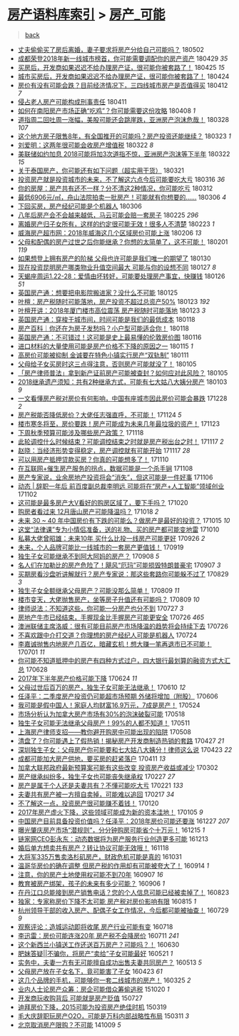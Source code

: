 [房产语料库索引](../../README.md)  > [房产_可能](房产_可能.md)
====
> [back](../README.md)

- [丈夫偷偷买了房后离婚，妻子要求将房产分给自己可能吗？](http://jkwz.applinzi.com/ittc/7098481193999926282.html#%E4%B8%88%E5%A4%AB%E5%81%B7%E5%81%B7%E4%B9%B0%E4%BA%86%E6%88%BF%E5%90%8E%E7%A6%BB%E5%A9%9A%EF%BC%8C%E5%A6%BB%E5%AD%90%E8%A6%81%E6%B1%82%E5%B0%86%E6%88%BF%E4%BA%A7%E5%88%86%E7%BB%99%E8%87%AA%E5%B7%B1%E5%8F%AF%E8%83%BD%E5%90%97%EF%BC%9F) 180502  
- [成都荣登2018年新一线城市榜首，你可能需要调配你的房产资产](http://jkwz.applinzi.com/ittc/7097316608450233360.html#%E6%88%90%E9%83%BD%E8%8D%A3%E7%99%BB2018%E5%B9%B4%E6%96%B0%E4%B8%80%E7%BA%BF%E5%9F%8E%E5%B8%82%E6%A6%9C%E9%A6%96%EF%BC%8C%E4%BD%A0%E5%8F%AF%E8%83%BD%E9%9C%80%E8%A6%81%E8%B0%83%E9%85%8D%E4%BD%A0%E7%9A%84%E6%88%BF%E4%BA%A7%E8%B5%84%E4%BA%A7) 180429 *35* 
- [买房后，开发商如果迟迟不给办理房产证，很可能你被套路了！](http://jkwz.applinzi.com/ittc/7095973064208811014.html#%E4%B9%B0%E6%88%BF%E5%90%8E%EF%BC%8C%E5%BC%80%E5%8F%91%E5%95%86%E5%A6%82%E6%9E%9C%E8%BF%9F%E8%BF%9F%E4%B8%8D%E7%BB%99%E5%8A%9E%E7%90%86%E6%88%BF%E4%BA%A7%E8%AF%81%EF%BC%8C%E5%BE%88%E5%8F%AF%E8%83%BD%E4%BD%A0%E8%A2%AB%E5%A5%97%E8%B7%AF%E4%BA%86%EF%BC%81) 180425 *15* 
- [城市买房后，开发商如果迟迟不给办理房产证，很可能你被套路了！](http://jkwz.applinzi.com/ittc/7095684269437617169.html#%E5%9F%8E%E5%B8%82%E4%B9%B0%E6%88%BF%E5%90%8E%EF%BC%8C%E5%BC%80%E5%8F%91%E5%95%86%E5%A6%82%E6%9E%9C%E8%BF%9F%E8%BF%9F%E4%B8%8D%E7%BB%99%E5%8A%9E%E7%90%86%E6%88%BF%E4%BA%A7%E8%AF%81%EF%BC%8C%E5%BE%88%E5%8F%AF%E8%83%BD%E4%BD%A0%E8%A2%AB%E5%A5%97%E8%B7%AF%E4%BA%86%EF%BC%81) 180424  
- [房价有没有可能会跌？目前经济情况下，三四线城市房产是否值得买](http://jkwz.applinzi.com/ittc/7091043214624818187.html#%E6%88%BF%E4%BB%B7%E6%9C%89%E6%B2%A1%E6%9C%89%E5%8F%AF%E8%83%BD%E4%BC%9A%E8%B7%8C%EF%BC%9F%E7%9B%AE%E5%89%8D%E7%BB%8F%E6%B5%8E%E6%83%85%E5%86%B5%E4%B8%8B%EF%BC%8C%E4%B8%89%E5%9B%9B%E7%BA%BF%E5%9F%8E%E5%B8%82%E6%88%BF%E4%BA%A7%E6%98%AF%E5%90%A6%E5%80%BC%E5%BE%97%E4%B9%B0) 180412 *7* 
- [侵占老人房产可能构成刑事责任](http://jkwz.applinzi.com/ittc/7090749027039839248.html#%E4%BE%B5%E5%8D%A0%E8%80%81%E4%BA%BA%E6%88%BF%E4%BA%A7%E5%8F%AF%E8%83%BD%E6%9E%84%E6%88%90%E5%88%91%E4%BA%8B%E8%B4%A3%E4%BB%BB) 180411  
- [如何在南阳房产市场正确“吃鸡”？你可能需要这份攻略](http://jkwz.applinzi.com/ittc/7089602494055580688.html#%E5%A6%82%E4%BD%95%E5%9C%A8%E5%8D%97%E9%98%B3%E6%88%BF%E4%BA%A7%E5%B8%82%E5%9C%BA%E6%AD%A3%E7%A1%AE%E2%80%9C%E5%90%83%E9%B8%A1%E2%80%9D%EF%BC%9F%E4%BD%A0%E5%8F%AF%E8%83%BD%E9%9C%80%E8%A6%81%E8%BF%99%E4%BB%BD%E6%94%BB%E7%95%A5) 180408 *1* 
- [道指周二回吐周一涨幅，美股可能还会跳崖跌，亚洲房产泡沫危哉！](http://jkwz.applinzi.com/ittc/7085499054551467018.html#%E9%81%93%E6%8C%87%E5%91%A8%E4%BA%8C%E5%9B%9E%E5%90%90%E5%91%A8%E4%B8%80%E6%B6%A8%E5%B9%85%EF%BC%8C%E7%BE%8E%E8%82%A1%E5%8F%AF%E8%83%BD%E8%BF%98%E4%BC%9A%E8%B7%B3%E5%B4%96%E8%B7%8C%EF%BC%8C%E4%BA%9A%E6%B4%B2%E6%88%BF%E4%BA%A7%E6%B3%A1%E6%B2%AB%E5%8D%B1%E5%93%89%EF%BC%81) 180328 *107* 
- [这个地方房子限售8年，有全国推开的可能吗？房产投资还能继续？](http://jkwz.applinzi.com/ittc/7083601021689660423.html#%E8%BF%99%E4%B8%AA%E5%9C%B0%E6%96%B9%E6%88%BF%E5%AD%90%E9%99%90%E5%94%AE8%E5%B9%B4%EF%BC%8C%E6%9C%89%E5%85%A8%E5%9B%BD%E6%8E%A8%E5%BC%80%E7%9A%84%E5%8F%AF%E8%83%BD%E5%90%97%EF%BC%9F%E6%88%BF%E4%BA%A7%E6%8A%95%E8%B5%84%E8%BF%98%E8%83%BD%E7%BB%A7%E7%BB%AD%EF%BC%9F) 180323 *1* 
- [刘爱明：这两年很可能会收房产增值税](http://jkwz.applinzi.com/ittc/7083346131004425227.html#%E5%88%98%E7%88%B1%E6%98%8E%EF%BC%9A%E8%BF%99%E4%B8%A4%E5%B9%B4%E5%BE%88%E5%8F%AF%E8%83%BD%E4%BC%9A%E6%94%B6%E6%88%BF%E4%BA%A7%E5%A2%9E%E5%80%BC%E7%A8%8E) 180322 *8* 
- [美联储如约加息 2018可能将加3次道指不惊，亚洲房产泡沫等下半年](http://jkwz.applinzi.com/ittc/7083255570713019403.html#%E7%BE%8E%E8%81%94%E5%82%A8%E5%A6%82%E7%BA%A6%E5%8A%A0%E6%81%AF+2018%E5%8F%AF%E8%83%BD%E5%B0%86%E5%8A%A03%E6%AC%A1%E9%81%93%E6%8C%87%E4%B8%8D%E6%83%8A%EF%BC%8C%E4%BA%9A%E6%B4%B2%E6%88%BF%E4%BA%A7%E6%B3%A1%E6%B2%AB%E7%AD%89%E4%B8%8B%E5%8D%8A%E5%B9%B4) 180322 *15* 
- [关于泰国房产，你可能还有如下问题（超实用干货）](http://jkwz.applinzi.com/ittc/7082876429757056010.html#%E5%85%B3%E4%BA%8E%E6%B3%B0%E5%9B%BD%E6%88%BF%E4%BA%A7%EF%BC%8C%E4%BD%A0%E5%8F%AF%E8%83%BD%E8%BF%98%E6%9C%89%E5%A6%82%E4%B8%8B%E9%97%AE%E9%A2%98%EF%BC%88%E8%B6%85%E5%AE%9E%E7%94%A8%E5%B9%B2%E8%B4%A7%EF%BC%89) 180321  
- [投资房产就是投资城市的未来，不了解这六点今后可能要吃大亏](http://jkwz.applinzi.com/ittc/7080800259586655243.html#%E6%8A%95%E8%B5%84%E6%88%BF%E4%BA%A7%E5%B0%B1%E6%98%AF%E6%8A%95%E8%B5%84%E5%9F%8E%E5%B8%82%E7%9A%84%E6%9C%AA%E6%9D%A5%EF%BC%8C%E4%B8%8D%E4%BA%86%E8%A7%A3%E8%BF%99%E5%85%AD%E7%82%B9%E4%BB%8A%E5%90%8E%E5%8F%AF%E8%83%BD%E8%A6%81%E5%90%83%E5%A4%A7%E4%BA%8F) 180316 *36* 
- [你的房屋：房产共有还不一样？分不清这2种情况，你可能吃亏](http://jkwz.applinzi.com/ittc/7079624192620495882.html#%E4%BD%A0%E7%9A%84%E6%88%BF%E5%B1%8B%EF%BC%9A%E6%88%BF%E4%BA%A7%E5%85%B1%E6%9C%89%E8%BF%98%E4%B8%8D%E4%B8%80%E6%A0%B7%EF%BC%9F%E5%88%86%E4%B8%8D%E6%B8%85%E8%BF%992%E7%A7%8D%E6%83%85%E5%86%B5%EF%BC%8C%E4%BD%A0%E5%8F%AF%E8%83%BD%E5%90%83%E4%BA%8F) 180312  
- [最低6906元/㎡，舟山法院拍卖一批房产！可能就有你想要的……](http://jkwz.applinzi.com/ittc/7077449264307635211.html#%E6%9C%80%E4%BD%8E6906%E5%85%83%2F%E3%8E%A1%EF%BC%8C%E8%88%9F%E5%B1%B1%E6%B3%95%E9%99%A2%E6%8B%8D%E5%8D%96%E4%B8%80%E6%89%B9%E6%88%BF%E4%BA%A7%EF%BC%81%E5%8F%AF%E8%83%BD%E5%B0%B1%E6%9C%89%E4%BD%A0%E6%83%B3%E8%A6%81%E7%9A%84%E2%80%A6%E2%80%A6) 180306 *4* 
- [下回买房，房产经纪可能是个机器人](http://jkwz.applinzi.com/ittc/7077115624184874001.html#%E4%B8%8B%E5%9B%9E%E4%B9%B0%E6%88%BF%EF%BC%8C%E6%88%BF%E4%BA%A7%E7%BB%8F%E7%BA%AA%E5%8F%AF%E8%83%BD%E6%98%AF%E4%B8%AA%E6%9C%BA%E5%99%A8%E4%BA%BA) 180306  
- [八年后房产会不会越来越低，马云可能会赔一套房子](http://jkwz.applinzi.com/ittc/7073982705283105808.html#%E5%85%AB%E5%B9%B4%E5%90%8E%E6%88%BF%E4%BA%A7%E4%BC%9A%E4%B8%8D%E4%BC%9A%E8%B6%8A%E6%9D%A5%E8%B6%8A%E4%BD%8E%EF%BC%8C%E9%A9%AC%E4%BA%91%E5%8F%AF%E8%83%BD%E4%BC%9A%E8%B5%94%E4%B8%80%E5%A5%97%E6%88%BF%E5%AD%90) 180225 *296* 
- [离婚房产归子女所有，这样的约定很可能无效！很多人不清楚](http://jkwz.applinzi.com/ittc/7073216062571414544.html#%E7%A6%BB%E5%A9%9A%E6%88%BF%E4%BA%A7%E5%BD%92%E5%AD%90%E5%A5%B3%E6%89%80%E6%9C%89%EF%BC%8C%E8%BF%99%E6%A0%B7%E7%9A%84%E7%BA%A6%E5%AE%9A%E5%BE%88%E5%8F%AF%E8%83%BD%E6%97%A0%E6%95%88%EF%BC%81%E5%BE%88%E5%A4%9A%E4%BA%BA%E4%B8%8D%E6%B8%85%E6%A5%9A) 180223 *1* 
- [威海房产超市网：2018年威海这几个区域房价可能上涨](http://jkwz.applinzi.com/ittc/7066910932049855499.html#%E5%A8%81%E6%B5%B7%E6%88%BF%E4%BA%A7%E8%B6%85%E5%B8%82%E7%BD%91%EF%BC%9A2018%E5%B9%B4%E5%A8%81%E6%B5%B7%E8%BF%99%E5%87%A0%E4%B8%AA%E5%8C%BA%E5%9F%9F%E6%88%BF%E4%BB%B7%E5%8F%AF%E8%83%BD%E4%B8%8A%E6%B6%A8) 180206 *13* 
- [父母和配偶的房产过世之后你能继承？你想的太简单了，这不可能！](http://jkwz.applinzi.com/ittc/7065071582349624337.html#%E7%88%B6%E6%AF%8D%E5%92%8C%E9%85%8D%E5%81%B6%E7%9A%84%E6%88%BF%E4%BA%A7%E8%BF%87%E4%B8%96%E4%B9%8B%E5%90%8E%E4%BD%A0%E8%83%BD%E7%BB%A7%E6%89%BF%EF%BC%9F%E4%BD%A0%E6%83%B3%E7%9A%84%E5%A4%AA%E7%AE%80%E5%8D%95%E4%BA%86%EF%BC%8C%E8%BF%99%E4%B8%8D%E5%8F%AF%E8%83%BD%EF%BC%81) 180201 *119* 
- [如果想登上拥有房产的阶梯 父母也许可能是我们唯一的期望了](http://jkwz.applinzi.com/ittc/7064393347085370379.html#%E5%A6%82%E6%9E%9C%E6%83%B3%E7%99%BB%E4%B8%8A%E6%8B%A5%E6%9C%89%E6%88%BF%E4%BA%A7%E7%9A%84%E9%98%B6%E6%A2%AF+%E7%88%B6%E6%AF%8D%E4%B9%9F%E8%AE%B8%E5%8F%AF%E8%83%BD%E6%98%AF%E6%88%91%E4%BB%AC%E5%94%AF%E4%B8%80%E7%9A%84%E6%9C%9F%E6%9C%9B%E4%BA%86) 180130  
- [现在投资昆明房产哪类物业升值空间最大 可能与你的设想不同](http://jkwz.applinzi.com/ittc/7063311652085040145.html#%E7%8E%B0%E5%9C%A8%E6%8A%95%E8%B5%84%E6%98%86%E6%98%8E%E6%88%BF%E4%BA%A7%E5%93%AA%E7%B1%BB%E7%89%A9%E4%B8%9A%E5%8D%87%E5%80%BC%E7%A9%BA%E9%97%B4%E6%9C%80%E5%A4%A7+%E5%8F%AF%E8%83%BD%E4%B8%8E%E4%BD%A0%E7%9A%84%E8%AE%BE%E6%83%B3%E4%B8%8D%E5%90%8C) 180127 *8* 
- [天蝎座周运1.22-28：爱情由坏转好，可能要处理房产事宜，快赚钱](http://jkwz.applinzi.com/ittc/7062772752652436490.html#%E5%A4%A9%E8%9D%8E%E5%BA%A7%E5%91%A8%E8%BF%901.22-28%EF%BC%9A%E7%88%B1%E6%83%85%E7%94%B1%E5%9D%8F%E8%BD%AC%E5%A5%BD%EF%BC%8C%E5%8F%AF%E8%83%BD%E8%A6%81%E5%A4%84%E7%90%86%E6%88%BF%E4%BA%A7%E4%BA%8B%E5%AE%9C%EF%BC%8C%E5%BF%AB%E8%B5%9A%E9%92%B1) 180126 *51* 
- [英国房产通：想要把电影院搬进家？没什么不可能](http://jkwz.applinzi.com/ittc/7062457937383916551.html#%E8%8B%B1%E5%9B%BD%E6%88%BF%E4%BA%A7%E9%80%9A%EF%BC%9A%E6%83%B3%E8%A6%81%E6%8A%8A%E7%94%B5%E5%BD%B1%E9%99%A2%E6%90%AC%E8%BF%9B%E5%AE%B6%EF%BC%9F%E6%B2%A1%E4%BB%80%E4%B9%88%E4%B8%8D%E5%8F%AF%E8%83%BD) 180125  
- [叶檀：房产税随时可能落地，房产投资不超过总资产50%](http://jkwz.applinzi.com/ittc/7061719369954886663.html#%E5%8F%B6%E6%AA%80%EF%BC%9A%E6%88%BF%E4%BA%A7%E7%A8%8E%E9%9A%8F%E6%97%B6%E5%8F%AF%E8%83%BD%E8%90%BD%E5%9C%B0%EF%BC%8C%E6%88%BF%E4%BA%A7%E6%8A%95%E8%B5%84%E4%B8%8D%E8%B6%85%E8%BF%87%E6%80%BB%E8%B5%84%E4%BA%A750%25) 180123 *192* 
- [叶檀开讲：2018年厦门楼市高位震荡 房产税随时可能落地](http://jkwz.applinzi.com/ittc/7061690500933747723.html#%E5%8F%B6%E6%AA%80%E5%BC%80%E8%AE%B2%EF%BC%9A2018%E5%B9%B4%E5%8E%A6%E9%97%A8%E6%A5%BC%E5%B8%82%E9%AB%98%E4%BD%8D%E9%9C%87%E8%8D%A1+%E6%88%BF%E4%BA%A7%E7%A8%8E%E9%9A%8F%E6%97%B6%E5%8F%AF%E8%83%BD%E8%90%BD%E5%9C%B0) 180123 *3* 
- [英国房产通：穿梭于城市间，时间可能是我们的最低成本](http://jkwz.applinzi.com/ittc/7059915017757918225.html#%E8%8B%B1%E5%9B%BD%E6%88%BF%E4%BA%A7%E9%80%9A%EF%BC%9A%E7%A9%BF%E6%A2%AD%E4%BA%8E%E5%9F%8E%E5%B8%82%E9%97%B4%EF%BC%8C%E6%97%B6%E9%97%B4%E5%8F%AF%E8%83%BD%E6%98%AF%E6%88%91%E4%BB%AC%E7%9A%84%E6%9C%80%E4%BD%8E%E6%88%90%E6%9C%AC) 180118  
- [房产百科｜你还在为房子发愁吗？小户型可能适合你！](http://jkwz.applinzi.com/ittc/7059879156030899216.html#%E6%88%BF%E4%BA%A7%E7%99%BE%E7%A7%91%EF%BD%9C%E4%BD%A0%E8%BF%98%E5%9C%A8%E4%B8%BA%E6%88%BF%E5%AD%90%E5%8F%91%E6%84%81%E5%90%97%EF%BC%9F%E5%B0%8F%E6%88%B7%E5%9E%8B%E5%8F%AF%E8%83%BD%E9%80%82%E5%90%88%E4%BD%A0%EF%BC%81) 180118  
- [英国房产通：不可错过！这可能是史上最易懂的伦敦房价图](http://jkwz.applinzi.com/ittc/7059110568068121607.html#%E8%8B%B1%E5%9B%BD%E6%88%BF%E4%BA%A7%E9%80%9A%EF%BC%9A%E4%B8%8D%E5%8F%AF%E9%94%99%E8%BF%87%EF%BC%81%E8%BF%99%E5%8F%AF%E8%83%BD%E6%98%AF%E5%8F%B2%E4%B8%8A%E6%9C%80%E6%98%93%E6%87%82%E7%9A%84%E4%BC%A6%E6%95%A6%E6%88%BF%E4%BB%B7%E5%9B%BE) 180116  
- [进口材料的大量使用可能是房产价格不下降的原因之一](http://jkwz.applinzi.com/ittc/7058751280409740304.html#%E8%BF%9B%E5%8F%A3%E6%9D%90%E6%96%99%E7%9A%84%E5%A4%A7%E9%87%8F%E4%BD%BF%E7%94%A8%E5%8F%AF%E8%83%BD%E6%98%AF%E6%88%BF%E4%BA%A7%E4%BB%B7%E6%A0%BC%E4%B8%8D%E4%B8%8B%E9%99%8D%E7%9A%84%E5%8E%9F%E5%9B%A0%E4%B9%8B%E4%B8%80) 180115 *1* 
- [高房价可能被抑制 金诚要在特色小镇实行房产“双轨制”](http://jkwz.applinzi.com/ittc/7057354884968350737.html#%E9%AB%98%E6%88%BF%E4%BB%B7%E5%8F%AF%E8%83%BD%E8%A2%AB%E6%8A%91%E5%88%B6+%E9%87%91%E8%AF%9A%E8%A6%81%E5%9C%A8%E7%89%B9%E8%89%B2%E5%B0%8F%E9%95%87%E5%AE%9E%E8%A1%8C%E6%88%BF%E4%BA%A7%E2%80%9C%E5%8F%8C%E8%BD%A8%E5%88%B6%E2%80%9D) 180111  
- [父母给子女买房时这三点得注意，否则房产可能就没了！](http://jkwz.applinzi.com/ittc/7055170047431934992.html#%E7%88%B6%E6%AF%8D%E7%BB%99%E5%AD%90%E5%A5%B3%E4%B9%B0%E6%88%BF%E6%97%B6%E8%BF%99%E4%B8%89%E7%82%B9%E5%BE%97%E6%B3%A8%E6%84%8F%EF%BC%8C%E5%90%A6%E5%88%99%E6%88%BF%E4%BA%A7%E5%8F%AF%E8%83%BD%E5%B0%B1%E6%B2%A1%E4%BA%86%EF%BC%81) 180105  
- [「房产律师普法」拿到新产证前房产可能被查封？如何应对此风险？](http://jkwz.applinzi.com/ittc/7055027692687066129.html#%E3%80%8C%E6%88%BF%E4%BA%A7%E5%BE%8B%E5%B8%88%E6%99%AE%E6%B3%95%E3%80%8D%E6%8B%BF%E5%88%B0%E6%96%B0%E4%BA%A7%E8%AF%81%E5%89%8D%E6%88%BF%E4%BA%A7%E5%8F%AF%E8%83%BD%E8%A2%AB%E6%9F%A5%E5%B0%81%EF%BC%9F%E5%A6%82%E4%BD%95%E5%BA%94%E5%AF%B9%E6%AD%A4%E9%A3%8E%E9%99%A9%EF%BC%9F) 180105  
- [2018继承遗产须知：共有2种继承方式，可能有七大姑八大姨分房产](http://jkwz.applinzi.com/ittc/7054389331211322385.html#2018%E7%BB%A7%E6%89%BF%E9%81%97%E4%BA%A7%E9%A1%BB%E7%9F%A5%EF%BC%9A%E5%85%B1%E6%9C%892%E7%A7%8D%E7%BB%A7%E6%89%BF%E6%96%B9%E5%BC%8F%EF%BC%8C%E5%8F%AF%E8%83%BD%E6%9C%89%E4%B8%83%E5%A4%A7%E5%A7%91%E5%85%AB%E5%A4%A7%E5%A7%A8%E5%88%86%E6%88%BF%E4%BA%A7) 180103 *9* 
- [一文看懂房产税对房价有何影响，中国有座城市因此房价可能会暴跌](http://jkwz.applinzi.com/ittc/7052083776870417424.html#%E4%B8%80%E6%96%87%E7%9C%8B%E6%87%82%E6%88%BF%E4%BA%A7%E7%A8%8E%E5%AF%B9%E6%88%BF%E4%BB%B7%E6%9C%89%E4%BD%95%E5%BD%B1%E5%93%8D%EF%BC%8C%E4%B8%AD%E5%9B%BD%E6%9C%89%E5%BA%A7%E5%9F%8E%E5%B8%82%E5%9B%A0%E6%AD%A4%E6%88%BF%E4%BB%B7%E5%8F%AF%E8%83%BD%E4%BC%9A%E6%9A%B4%E8%B7%8C) 171228 *2* 
- [房产税能否降低房价？大佬任志强直呼，不可能！](http://jkwz.applinzi.com/ittc/7039137513036334097.html#%E6%88%BF%E4%BA%A7%E7%A8%8E%E8%83%BD%E5%90%A6%E9%99%8D%E4%BD%8E%E6%88%BF%E4%BB%B7%EF%BC%9F%E5%A4%A7%E4%BD%AC%E4%BB%BB%E5%BF%97%E5%BC%BA%E7%9B%B4%E5%91%BC%EF%BC%8C%E4%B8%8D%E5%8F%AF%E8%83%BD%EF%BC%81) 171124 *5* 
- [楼市寒冬将至，房价要跌！房产可能成为未来几年最垃圾的资产！](http://jkwz.applinzi.com/ittc/7039084438221227024.html#%E6%A5%BC%E5%B8%82%E5%AF%92%E5%86%AC%E5%B0%86%E8%87%B3%EF%BC%8C%E6%88%BF%E4%BB%B7%E8%A6%81%E8%B7%8C%EF%BC%81%E6%88%BF%E4%BA%A7%E5%8F%AF%E8%83%BD%E6%88%90%E4%B8%BA%E6%9C%AA%E6%9D%A5%E5%87%A0%E5%B9%B4%E6%9C%80%E5%9E%83%E5%9C%BE%E7%9A%84%E8%B5%84%E4%BA%A7%EF%BC%81) 171123  
- [下周秋季预算可能涉及哪些房产政策？](http://jkwz.applinzi.com/ittc/7037099041937163280.html#%E4%B8%8B%E5%91%A8%E7%A7%8B%E5%AD%A3%E9%A2%84%E7%AE%97%E5%8F%AF%E8%83%BD%E6%B6%89%E5%8F%8A%E5%93%AA%E4%BA%9B%E6%88%BF%E4%BA%A7%E6%94%BF%E7%AD%96%EF%BC%9F) 171118  
- [此轮调控什么时候结束？可能调控结束之时就是房产税出台之时！](http://jkwz.applinzi.com/ittc/7036962793524298769.html#%E6%AD%A4%E8%BD%AE%E8%B0%83%E6%8E%A7%E4%BB%80%E4%B9%88%E6%97%B6%E5%80%99%E7%BB%93%E6%9D%9F%EF%BC%9F%E5%8F%AF%E8%83%BD%E8%B0%83%E6%8E%A7%E7%BB%93%E6%9D%9F%E4%B9%8B%E6%97%B6%E5%B0%B1%E6%98%AF%E6%88%BF%E4%BA%A7%E7%A8%8E%E5%87%BA%E5%8F%B0%E4%B9%8B%E6%97%B6%EF%BC%81) 171117 *2* 
- [赵晓：当经济形势变得稳定，房产调控就有可能开始](http://jkwz.applinzi.com/ittc/7036831982686831633.html#%E8%B5%B5%E6%99%93%EF%BC%9A%E5%BD%93%E7%BB%8F%E6%B5%8E%E5%BD%A2%E5%8A%BF%E5%8F%98%E5%BE%97%E7%A8%B3%E5%AE%9A%EF%BC%8C%E6%88%BF%E4%BA%A7%E8%B0%83%E6%8E%A7%E5%B0%B1%E6%9C%89%E5%8F%AF%E8%83%BD%E5%BC%80%E5%A7%8B) 171117 *28* 
- [可以用房产抵押贷款买房？你真的可能想多了！](http://jkwz.applinzi.com/ittc/7033273291899405328.html#%E5%8F%AF%E4%BB%A5%E7%94%A8%E6%88%BF%E4%BA%A7%E6%8A%B5%E6%8A%BC%E8%B4%B7%E6%AC%BE%E4%B9%B0%E6%88%BF%EF%BC%9F%E4%BD%A0%E7%9C%9F%E7%9A%84%E5%8F%AF%E8%83%BD%E6%83%B3%E5%A4%9A%E4%BA%86%EF%BC%81) 171110  
- [在互联网+催生房产服务的拐点，数据可能是一个杀手锏](http://jkwz.applinzi.com/ittc/7033521561380848656.html#%E5%9C%A8%E4%BA%92%E8%81%94%E7%BD%91%2B%E5%82%AC%E7%94%9F%E6%88%BF%E4%BA%A7%E6%9C%8D%E5%8A%A1%E7%9A%84%E6%8B%90%E7%82%B9%EF%BC%8C%E6%95%B0%E6%8D%AE%E5%8F%AF%E8%83%BD%E6%98%AF%E4%B8%80%E4%B8%AA%E6%9D%80%E6%89%8B%E9%94%8F) 171108  
- [房产专家说，业余房地产投资将会“消失”，但这可能是一件好事](http://jkwz.applinzi.com/ittc/7032831464750711825.html#%E6%88%BF%E4%BA%A7%E4%B8%93%E5%AE%B6%E8%AF%B4%EF%BC%8C%E4%B8%9A%E4%BD%99%E6%88%BF%E5%9C%B0%E4%BA%A7%E6%8A%95%E8%B5%84%E5%B0%86%E4%BC%9A%E2%80%9C%E6%B6%88%E5%A4%B1%E2%80%9D%EF%BC%8C%E4%BD%86%E8%BF%99%E5%8F%AF%E8%83%BD%E6%98%AF%E4%B8%80%E4%BB%B6%E5%A5%BD%E4%BA%8B) 171106  
- [动态 |  辞职一年后 前百度副总裁李明远 可能将在“房产+人工智能”领域创业](http://jkwz.applinzi.com/ittc/7031345619887719441.html#%E5%8A%A8%E6%80%81+%7C++%E8%BE%9E%E8%81%8C%E4%B8%80%E5%B9%B4%E5%90%8E+%E5%89%8D%E7%99%BE%E5%BA%A6%E5%89%AF%E6%80%BB%E8%A3%81%E6%9D%8E%E6%98%8E%E8%BF%9C+%E5%8F%AF%E8%83%BD%E5%B0%86%E5%9C%A8%E2%80%9C%E6%88%BF%E4%BA%A7%2B%E4%BA%BA%E5%B7%A5%E6%99%BA%E8%83%BD%E2%80%9D%E9%A2%86%E5%9F%9F%E5%88%9B%E4%B8%9A) 171102  
- [这可能是最多房产大V看好的购房区域了，要下手吗？](http://jkwz.applinzi.com/ittc/7026600582591284240.html#%E8%BF%99%E5%8F%AF%E8%83%BD%E6%98%AF%E6%9C%80%E5%A4%9A%E6%88%BF%E4%BA%A7%E5%A4%A7V%E7%9C%8B%E5%A5%BD%E7%9A%84%E8%B4%AD%E6%88%BF%E5%8C%BA%E5%9F%9F%E4%BA%86%EF%BC%8C%E8%A6%81%E4%B8%8B%E6%89%8B%E5%90%97%EF%BC%9F) 171020  
- [购房者看过来 12月唐山房产可能降温吗？](http://jkwz.applinzi.com/ittc/7025778548420379664.html#%E8%B4%AD%E6%88%BF%E8%80%85%E7%9C%8B%E8%BF%87%E6%9D%A5+12%E6%9C%88%E5%94%90%E5%B1%B1%E6%88%BF%E4%BA%A7%E5%8F%AF%E8%83%BD%E9%99%8D%E6%B8%A9%E5%90%97%EF%BC%9F) 171018 *2* 
- [未来 30 ~ 40 年中国房价有下跌的可能么？做房产是最好的投资？](http://jkwz.applinzi.com/ittc/7024738610681742353.html#%E6%9C%AA%E6%9D%A5+30+%7E+40+%E5%B9%B4%E4%B8%AD%E5%9B%BD%E6%88%BF%E4%BB%B7%E6%9C%89%E4%B8%8B%E8%B7%8C%E7%9A%84%E5%8F%AF%E8%83%BD%E4%B9%88%EF%BC%9F%E5%81%9A%E6%88%BF%E4%BA%A7%E6%98%AF%E6%9C%80%E5%A5%BD%E7%9A%84%E6%8A%95%E8%B5%84%EF%BC%9F) 171015 *10* 
- [这堂“法律课”专为小情侣准备，送的礼物、买的房产都可能变地雷](http://jkwz.applinzi.com/ittc/7022919823649145872.html#%E8%BF%99%E5%A0%82%E2%80%9C%E6%B3%95%E5%BE%8B%E8%AF%BE%E2%80%9D%E4%B8%93%E4%B8%BA%E5%B0%8F%E6%83%85%E4%BE%A3%E5%87%86%E5%A4%87%EF%BC%8C%E9%80%81%E7%9A%84%E7%A4%BC%E7%89%A9%E3%80%81%E4%B9%B0%E7%9A%84%E6%88%BF%E4%BA%A7%E9%83%BD%E5%8F%AF%E8%83%BD%E5%8F%98%E5%9C%B0%E9%9B%B7) 171010  
- [私募大佬曾昭雄：未来10年 买什么比投一线房产可能更好](http://jkwz.applinzi.com/ittc/7017541365511226385.html#%E7%A7%81%E5%8B%9F%E5%A4%A7%E4%BD%AC%E6%9B%BE%E6%98%AD%E9%9B%84%EF%BC%9A%E6%9C%AA%E6%9D%A510%E5%B9%B4+%E4%B9%B0%E4%BB%80%E4%B9%88%E6%AF%94%E6%8A%95%E4%B8%80%E7%BA%BF%E6%88%BF%E4%BA%A7%E5%8F%AF%E8%83%BD%E6%9B%B4%E5%A5%BD) 170926 *2* 
- [未来，个人品牌可能比一线城市的一套房产更值钱！](http://jkwz.applinzi.com/ittc/7014835260280538128.html#%E6%9C%AA%E6%9D%A5%EF%BC%8C%E4%B8%AA%E4%BA%BA%E5%93%81%E7%89%8C%E5%8F%AF%E8%83%BD%E6%AF%94%E4%B8%80%E7%BA%BF%E5%9F%8E%E5%B8%82%E7%9A%84%E4%B8%80%E5%A5%97%E6%88%BF%E4%BA%A7%E6%9B%B4%E5%80%BC%E9%92%B1%EF%BC%81) 170919  
- [独生子女可能继承不到阿大阿妈的房产？](http://jkwz.applinzi.com/ittc/7010898572441289745.html#%E7%8B%AC%E7%94%9F%E5%AD%90%E5%A5%B3%E5%8F%AF%E8%83%BD%E7%BB%A7%E6%89%BF%E4%B8%8D%E5%88%B0%E9%98%BF%E5%A4%A7%E9%98%BF%E5%A6%88%E7%9A%84%E6%88%BF%E4%BA%A7%EF%BC%9F) 170908 *5* 
- [名人们在加勒比的房产危险了！飓风“厄玛”可能损毁特朗普豪宅](http://jkwz.applinzi.com/ittc/7010536842267722768.html#%E5%90%8D%E4%BA%BA%E4%BB%AC%E5%9C%A8%E5%8A%A0%E5%8B%92%E6%AF%94%E7%9A%84%E6%88%BF%E4%BA%A7%E5%8D%B1%E9%99%A9%E4%BA%86%EF%BC%81%E9%A3%93%E9%A3%8E%E2%80%9C%E5%8E%84%E7%8E%9B%E2%80%9D%E5%8F%AF%E8%83%BD%E6%8D%9F%E6%AF%81%E7%89%B9%E6%9C%97%E6%99%AE%E8%B1%AA%E5%AE%85) 170907 *3* 
- [买期房看沙盘听讲解就行？房产专家说：那这些套路你可能躲不过了](http://jkwz.applinzi.com/ittc/7007191159510926353.html#%E4%B9%B0%E6%9C%9F%E6%88%BF%E7%9C%8B%E6%B2%99%E7%9B%98%E5%90%AC%E8%AE%B2%E8%A7%A3%E5%B0%B1%E8%A1%8C%EF%BC%9F%E6%88%BF%E4%BA%A7%E4%B8%93%E5%AE%B6%E8%AF%B4%EF%BC%9A%E9%82%A3%E8%BF%99%E4%BA%9B%E5%A5%97%E8%B7%AF%E4%BD%A0%E5%8F%AF%E8%83%BD%E8%BA%B2%E4%B8%8D%E8%BF%87%E4%BA%86) 170829 *3* 
- [独生子女全额继承父母房产？可能没那么简单！](http://jkwz.applinzi.com/ittc/6999835608351245329.html#%E7%8B%AC%E7%94%9F%E5%AD%90%E5%A5%B3%E5%85%A8%E9%A2%9D%E7%BB%A7%E6%89%BF%E7%88%B6%E6%AF%8D%E6%88%BF%E4%BA%A7%EF%BC%9F%E5%8F%AF%E8%83%BD%E6%B2%A1%E9%82%A3%E4%B9%88%E7%AE%80%E5%8D%95%EF%BC%81) 170809 *11* 
- [楼市变天，大佬抛售房产，坐等房子升值还有可能吗？](http://jkwz.applinzi.com/ittc/6999753727316329488.html#%E6%A5%BC%E5%B8%82%E5%8F%98%E5%A4%A9%EF%BC%8C%E5%A4%A7%E4%BD%AC%E6%8A%9B%E5%94%AE%E6%88%BF%E4%BA%A7%EF%BC%8C%E5%9D%90%E7%AD%89%E6%88%BF%E5%AD%90%E5%8D%87%E5%80%BC%E8%BF%98%E6%9C%89%E5%8F%AF%E8%83%BD%E5%90%97%EF%BC%9F) 170809 *10* 
- [律师说法：不知道这些，你可能一分房产也分不到](http://jkwz.applinzi.com/ittc/6995119601019782160.html#%E5%BE%8B%E5%B8%88%E8%AF%B4%E6%B3%95%EF%BC%9A%E4%B8%8D%E7%9F%A5%E9%81%93%E8%BF%99%E4%BA%9B%EF%BC%8C%E4%BD%A0%E5%8F%AF%E8%83%BD%E4%B8%80%E5%88%86%E6%88%BF%E4%BA%A7%E4%B9%9F%E5%88%86%E4%B8%8D%E5%88%B0) 170727 *3* 
- [房地产牛市已经结束，手握现金比手握房产可能更安全](http://jkwz.applinzi.com/ittc/6994682075507328016.html#%E6%88%BF%E5%9C%B0%E4%BA%A7%E7%89%9B%E5%B8%82%E5%B7%B2%E7%BB%8F%E7%BB%93%E6%9D%9F%EF%BC%8C%E6%89%8B%E6%8F%A1%E7%8E%B0%E9%87%91%E6%AF%94%E6%89%8B%E6%8F%A1%E6%88%BF%E4%BA%A7%E5%8F%AF%E8%83%BD%E6%9B%B4%E5%AE%89%E5%85%A8) 170726 *465* 
- [澳洲联储主席洛威：很有可能目前房产市场降温的趋势将会持续下去](http://jkwz.applinzi.com/ittc/6994620844880692240.html#%E6%BE%B3%E6%B4%B2%E8%81%94%E5%82%A8%E4%B8%BB%E5%B8%AD%E6%B4%9B%E5%A8%81%EF%BC%9A%E5%BE%88%E6%9C%89%E5%8F%AF%E8%83%BD%E7%9B%AE%E5%89%8D%E6%88%BF%E4%BA%A7%E5%B8%82%E5%9C%BA%E9%99%8D%E6%B8%A9%E7%9A%84%E8%B6%8B%E5%8A%BF%E5%B0%86%E4%BC%9A%E6%8C%81%E7%BB%AD%E4%B8%8B%E5%8E%BB) 170726  
- [不喜欢跟中介打交道？你理想的房产经纪人可能是机器人](http://jkwz.applinzi.com/ittc/6993825745343087632.html#%E4%B8%8D%E5%96%9C%E6%AC%A2%E8%B7%9F%E4%B8%AD%E4%BB%8B%E6%89%93%E4%BA%A4%E9%81%93%EF%BC%9F%E4%BD%A0%E7%90%86%E6%83%B3%E7%9A%84%E6%88%BF%E4%BA%A7%E7%BB%8F%E7%BA%AA%E4%BA%BA%E5%8F%AF%E8%83%BD%E6%98%AF%E6%9C%BA%E5%99%A8%E4%BA%BA) 170724  
- [李嘉诚抛售内地房产几百亿，暗藏玄机！想大赚一笔再退市已不可能！](http://jkwz.applinzi.com/ittc/6985447240842609669.html#%E6%9D%8E%E5%98%89%E8%AF%9A%E6%8A%9B%E5%94%AE%E5%86%85%E5%9C%B0%E6%88%BF%E4%BA%A7%E5%87%A0%E7%99%BE%E4%BA%BF%EF%BC%8C%E6%9A%97%E8%97%8F%E7%8E%84%E6%9C%BA%EF%BC%81%E6%83%B3%E5%A4%A7%E8%B5%9A%E4%B8%80%E7%AC%94%E5%86%8D%E9%80%80%E5%B8%82%E5%B7%B2%E4%B8%8D%E5%8F%AF%E8%83%BD%EF%BC%81) 170701 *11* 
- [你可能不知道抵押中的房产有四种方式过户，四大银行最划算的融资方式大汇总](http://jkwz.applinzi.com/ittc/6984165972251247620.html#%E4%BD%A0%E5%8F%AF%E8%83%BD%E4%B8%8D%E7%9F%A5%E9%81%93%E6%8A%B5%E6%8A%BC%E4%B8%AD%E7%9A%84%E6%88%BF%E4%BA%A7%E6%9C%89%E5%9B%9B%E7%A7%8D%E6%96%B9%E5%BC%8F%E8%BF%87%E6%88%B7%EF%BC%8C%E5%9B%9B%E5%A4%A7%E9%93%B6%E8%A1%8C%E6%9C%80%E5%88%92%E7%AE%97%E7%9A%84%E8%9E%8D%E8%B5%84%E6%96%B9%E5%BC%8F%E5%A4%A7%E6%B1%87%E6%80%BB) 170628  
- [2017年下半年房产价格可能下降](http://jkwz.applinzi.com/ittc/6982668406116320261.html#2017%E5%B9%B4%E4%B8%8B%E5%8D%8A%E5%B9%B4%E6%88%BF%E4%BA%A7%E4%BB%B7%E6%A0%BC%E5%8F%AF%E8%83%BD%E4%B8%8B%E9%99%8D) 170624 *11* 
- [父母过世后百万的房产，独生子女可能无法继承！](http://jkwz.applinzi.com/ittc/6977479446939304965.html#%E7%88%B6%E6%AF%8D%E8%BF%87%E4%B8%96%E5%90%8E%E7%99%BE%E4%B8%87%E7%9A%84%E6%88%BF%E4%BA%A7%EF%BC%8C%E7%8B%AC%E7%94%9F%E5%AD%90%E5%A5%B3%E5%8F%AF%E8%83%BD%E6%97%A0%E6%B3%95%E7%BB%A7%E6%89%BF%EF%BC%81) 170610 *12* 
- [任泽平：二季度房产投资仍可能超市场预期 外储将增加（附股）](http://jkwz.applinzi.com/ittc/6976128713962816516.html#%E4%BB%BB%E6%B3%BD%E5%B9%B3%EF%BC%9A%E4%BA%8C%E5%AD%A3%E5%BA%A6%E6%88%BF%E4%BA%A7%E6%8A%95%E8%B5%84%E4%BB%8D%E5%8F%AF%E8%83%BD%E8%B6%85%E5%B8%82%E5%9C%BA%E9%A2%84%E6%9C%9F+%E5%A4%96%E5%82%A8%E5%B0%86%E5%A2%9E%E5%8A%A0%EF%BC%88%E9%99%84%E8%82%A1%EF%BC%89) 170606  
- [我可能是假中国人！家庭人均财富16.9万元，7成是房产！](http://jkwz.applinzi.com/ittc/6971296350091084805.html#%E6%88%91%E5%8F%AF%E8%83%BD%E6%98%AF%E5%81%87%E4%B8%AD%E5%9B%BD%E4%BA%BA%EF%BC%81%E5%AE%B6%E5%BA%AD%E4%BA%BA%E5%9D%87%E8%B4%A2%E5%AF%8C16.9%E4%B8%87%E5%85%83%EF%BC%8C7%E6%88%90%E6%98%AF%E6%88%BF%E4%BA%A7%EF%BC%81) 170524  
- [市场分析认为加拿大房产市场有30%的泡沫破裂可能](http://jkwz.applinzi.com/ittc/6968847138460009476.html#%E5%B8%82%E5%9C%BA%E5%88%86%E6%9E%90%E8%AE%A4%E4%B8%BA%E5%8A%A0%E6%8B%BF%E5%A4%A7%E6%88%BF%E4%BA%A7%E5%B8%82%E5%9C%BA%E6%9C%8930%25%E7%9A%84%E6%B3%A1%E6%B2%AB%E7%A0%B4%E8%A3%82%E5%8F%AF%E8%83%BD) 170518  
- [独生子女可能无法继承父母房产！99%的人都不知道！](http://jkwz.applinzi.com/ittc/6966441947873936389.html#%E7%8B%AC%E7%94%9F%E5%AD%90%E5%A5%B3%E5%8F%AF%E8%83%BD%E6%97%A0%E6%B3%95%E7%BB%A7%E6%89%BF%E7%88%B6%E6%AF%8D%E6%88%BF%E4%BA%A7%EF%BC%8199%25%E7%9A%84%E4%BA%BA%E9%83%BD%E4%B8%8D%E7%9F%A5%E9%81%93%EF%BC%81) 170511  
- [上海房产律师支招——教你避开购房中可能出现的陷阱](http://jkwz.applinzi.com/ittc/6965323584867140612.html#%E4%B8%8A%E6%B5%B7%E6%88%BF%E4%BA%A7%E5%BE%8B%E5%B8%88%E6%94%AF%E6%8B%9B%E2%80%94%E2%80%94%E6%95%99%E4%BD%A0%E9%81%BF%E5%BC%80%E8%B4%AD%E6%88%BF%E4%B8%AD%E5%8F%AF%E8%83%BD%E5%87%BA%E7%8E%B0%E7%9A%84%E9%99%B7%E9%98%B1) 170508  
- [清盘了？你可能遇上了假热销！揭秘房产开发商制造热销的套路](http://jkwz.applinzi.com/ittc/6961261917610968069.html#%E6%B8%85%E7%9B%98%E4%BA%86%EF%BC%9F%E4%BD%A0%E5%8F%AF%E8%83%BD%E9%81%87%E4%B8%8A%E4%BA%86%E5%81%87%E7%83%AD%E9%94%80%EF%BC%81%E6%8F%AD%E7%A7%98%E6%88%BF%E4%BA%A7%E5%BC%80%E5%8F%91%E5%95%86%E5%88%B6%E9%80%A0%E7%83%AD%E9%94%80%E7%9A%84%E5%A5%97%E8%B7%AF) 170427 *21* 
- [深圳独生子女：父母房产你可能要和七大姑八大姨分！律师这么说](http://jkwz.applinzi.com/ittc/6959713355873911812.html#%E6%B7%B1%E5%9C%B3%E7%8B%AC%E7%94%9F%E5%AD%90%E5%A5%B3%EF%BC%9A%E7%88%B6%E6%AF%8D%E6%88%BF%E4%BA%A7%E4%BD%A0%E5%8F%AF%E8%83%BD%E8%A6%81%E5%92%8C%E4%B8%83%E5%A4%A7%E5%A7%91%E5%85%AB%E5%A4%A7%E5%A7%A8%E5%88%86%EF%BC%81%E5%BE%8B%E5%B8%88%E8%BF%99%E4%B9%88%E8%AF%B4) 170423 *22* 
- [成都可能加大房产供地，要买房的赶紧落户](http://jkwz.applinzi.com/ittc/6955278399600854021.html#%E6%88%90%E9%83%BD%E5%8F%AF%E8%83%BD%E5%8A%A0%E5%A4%A7%E6%88%BF%E4%BA%A7%E4%BE%9B%E5%9C%B0%EF%BC%8C%E8%A6%81%E4%B9%B0%E6%88%BF%E7%9A%84%E8%B5%B6%E7%B4%A7%E8%90%BD%E6%88%B7) 170411 *13* 
- [加拿大联邦政府最新预算案可能有这些改变 投资房产收益或减少](http://jkwz.applinzi.com/ittc/6940384075427873796.html#%E5%8A%A0%E6%8B%BF%E5%A4%A7%E8%81%94%E9%82%A6%E6%94%BF%E5%BA%9C%E6%9C%80%E6%96%B0%E9%A2%84%E7%AE%97%E6%A1%88%E5%8F%AF%E8%83%BD%E6%9C%89%E8%BF%99%E4%BA%9B%E6%94%B9%E5%8F%98+%E6%8A%95%E8%B5%84%E6%88%BF%E4%BA%A7%E6%94%B6%E7%9B%8A%E6%88%96%E5%87%8F%E5%B0%91) 170302  
- [房产继承纠纷多，独生子女也可能丧失继承权](http://jkwz.applinzi.com/ittc/6939320970774053893.html#%E6%88%BF%E4%BA%A7%E7%BB%A7%E6%89%BF%E7%BA%A0%E7%BA%B7%E5%A4%9A%EF%BC%8C%E7%8B%AC%E7%94%9F%E5%AD%90%E5%A5%B3%E4%B9%9F%E5%8F%AF%E8%83%BD%E4%B8%A7%E5%A4%B1%E7%BB%A7%E6%89%BF%E6%9D%83) 170227 *27* 
- [房产是属于个人还是夫妻共有？不懂可能吃大亏](http://jkwz.applinzi.com/ittc/6937124659232506884.html#%E6%88%BF%E4%BA%A7%E6%98%AF%E5%B1%9E%E4%BA%8E%E4%B8%AA%E4%BA%BA%E8%BF%98%E6%98%AF%E5%A4%AB%E5%A6%BB%E5%85%B1%E6%9C%89%EF%BC%9F%E4%B8%8D%E6%87%82%E5%8F%AF%E8%83%BD%E5%90%83%E5%A4%A7%E4%BA%8F) 170221 *133* 
- [夫妻共有房产被一方擅自卖掉，可能难以追回](http://jkwz.applinzi.com/ittc/6934909386215654405.html#%E5%A4%AB%E5%A6%BB%E5%85%B1%E6%9C%89%E6%88%BF%E4%BA%A7%E8%A2%AB%E4%B8%80%E6%96%B9%E6%93%85%E8%87%AA%E5%8D%96%E6%8E%89%EF%BC%8C%E5%8F%AF%E8%83%BD%E9%9A%BE%E4%BB%A5%E8%BF%BD%E5%9B%9E) 170217 *34* 
- [不了解这一点，投资房产很可能赚不着钱！](http://jkwz.applinzi.com/ittc/6925174268622291972.html#%E4%B8%8D%E4%BA%86%E8%A7%A3%E8%BF%99%E4%B8%80%E7%82%B9%EF%BC%8C%E6%8A%95%E8%B5%84%E6%88%BF%E4%BA%A7%E5%BE%88%E5%8F%AF%E8%83%BD%E8%B5%9A%E4%B8%8D%E7%9D%80%E9%92%B1%EF%BC%81) 170120  
- [2017年房产虚火下降，这些领域可能成为新的资本洼地！](http://jkwz.applinzi.com/ittc/6919792815285732357.html#2017%E5%B9%B4%E6%88%BF%E4%BA%A7%E8%99%9A%E7%81%AB%E4%B8%8B%E9%99%8D%EF%BC%8C%E8%BF%99%E4%BA%9B%E9%A2%86%E5%9F%9F%E5%8F%AF%E8%83%BD%E6%88%90%E4%B8%BA%E6%96%B0%E7%9A%84%E8%B5%84%E6%9C%AC%E6%B4%BC%E5%9C%B0%EF%BC%81) 170105 *9* 
- [中国房产目前具备投资价值吗？任泽平：2018年房价可能还要涨](http://jkwz.applinzi.com/ittc/6916344153134072836.html#%E4%B8%AD%E5%9B%BD%E6%88%BF%E4%BA%A7%E7%9B%AE%E5%89%8D%E5%85%B7%E5%A4%87%E6%8A%95%E8%B5%84%E4%BB%B7%E5%80%BC%E5%90%97%EF%BC%9F%E4%BB%BB%E6%B3%BD%E5%B9%B3%EF%BC%9A2018%E5%B9%B4%E6%88%BF%E4%BB%B7%E5%8F%AF%E8%83%BD%E8%BF%98%E8%A6%81%E6%B6%A8) 161227 *207* 
- [曝光肇庆房产市场“潜规则”，分分钟购房可能省个十万元！](http://jkwz.applinzi.com/ittc/6911775155142788100.html#%E6%9B%9D%E5%85%89%E8%82%87%E5%BA%86%E6%88%BF%E4%BA%A7%E5%B8%82%E5%9C%BA%E2%80%9C%E6%BD%9C%E8%A7%84%E5%88%99%E2%80%9D%EF%BC%8C%E5%88%86%E5%88%86%E9%92%9F%E8%B4%AD%E6%88%BF%E5%8F%AF%E8%83%BD%E7%9C%81%E4%B8%AA%E5%8D%81%E4%B8%87%E5%85%83%EF%BC%81) 161215 *1* 
- [链家网CEO彭永东：动态数据将为房产服务行业创造更多可能](http://jkwz.applinzi.com/ittc/6911146329543017476.html#%E9%93%BE%E5%AE%B6%E7%BD%91CEO%E5%BD%AD%E6%B0%B8%E4%B8%9C%EF%BC%9A%E5%8A%A8%E6%80%81%E6%95%B0%E6%8D%AE%E5%B0%86%E4%B8%BA%E6%88%BF%E4%BA%A7%E6%9C%8D%E5%8A%A1%E8%A1%8C%E4%B8%9A%E5%88%9B%E9%80%A0%E6%9B%B4%E5%A4%9A%E5%8F%AF%E8%83%BD) 161213  
- [婚后单方想卖共有房产？转让协议可能无效哦！](http://jkwz.applinzi.com/ittc/6901747767612802052.html#%E5%A9%9A%E5%90%8E%E5%8D%95%E6%96%B9%E6%83%B3%E5%8D%96%E5%85%B1%E6%9C%89%E6%88%BF%E4%BA%A7%EF%BC%9F%E8%BD%AC%E8%AE%A9%E5%8D%8F%E8%AE%AE%E5%8F%AF%E8%83%BD%E6%97%A0%E6%95%88%E5%93%A6%EF%BC%81) 161118  
- [大将军335万售卖洛杉矶房产，财政危机可能是真的](http://jkwz.applinzi.com/ittc/6895062089164391428.html#%E5%A4%A7%E5%B0%86%E5%86%9B335%E4%B8%87%E5%94%AE%E5%8D%96%E6%B4%9B%E6%9D%89%E7%9F%B6%E6%88%BF%E4%BA%A7%EF%BC%8C%E8%B4%A2%E6%94%BF%E5%8D%B1%E6%9C%BA%E5%8F%AF%E8%83%BD%E6%98%AF%E7%9C%9F%E7%9A%84) 161031  
- [温哥华房价的确在调整 但房产税的作用却有可能被夸大了！](http://jkwz.applinzi.com/ittc/6877771209873294340.html#%E6%B8%A9%E5%93%A5%E5%8D%8E%E6%88%BF%E4%BB%B7%E7%9A%84%E7%A1%AE%E5%9C%A8%E8%B0%83%E6%95%B4+%E4%BD%86%E6%88%BF%E4%BA%A7%E7%A8%8E%E7%9A%84%E4%BD%9C%E7%94%A8%E5%8D%B4%E6%9C%89%E5%8F%AF%E8%83%BD%E8%A2%AB%E5%A4%B8%E5%A4%A7%E4%BA%86%EF%BC%81) 160914 *1* 
- [注意，你的房产土地使用权可能不到70年](http://jkwz.applinzi.com/ittc/6875169776028091397.html#%E6%B3%A8%E6%84%8F%EF%BC%8C%E4%BD%A0%E7%9A%84%E6%88%BF%E4%BA%A7%E5%9C%9F%E5%9C%B0%E4%BD%BF%E7%94%A8%E6%9D%83%E5%8F%AF%E8%83%BD%E4%B8%8D%E5%88%B070%E5%B9%B4) 160907 *16* 
- [教育被房产绑架，孩子的未来有多少可能？](http://jkwz.applinzi.com/ittc/6874794595799532548.html#%E6%95%99%E8%82%B2%E8%A2%AB%E6%88%BF%E4%BA%A7%E7%BB%91%E6%9E%B6%EF%BC%8C%E5%AD%A9%E5%AD%90%E7%9A%84%E6%9C%AA%E6%9D%A5%E6%9C%89%E5%A4%9A%E5%B0%91%E5%8F%AF%E8%83%BD%EF%BC%9F) 160906 *1* 
- [在丹江口总能接到房产销售电话？您的个人信息可能已经被卖掉了！](http://jkwz.applinzi.com/ittc/6869591233982366724.html#%E5%9C%A8%E4%B8%B9%E6%B1%9F%E5%8F%A3%E6%80%BB%E8%83%BD%E6%8E%A5%E5%88%B0%E6%88%BF%E4%BA%A7%E9%94%80%E5%94%AE%E7%94%B5%E8%AF%9D%EF%BC%9F%E6%82%A8%E7%9A%84%E4%B8%AA%E4%BA%BA%E4%BF%A1%E6%81%AF%E5%8F%AF%E8%83%BD%E5%B7%B2%E7%BB%8F%E8%A2%AB%E5%8D%96%E6%8E%89%E4%BA%86%EF%BC%81) 160823  
- [独家：专家称房价下降不太可能 房产税对房价影响有限](http://jkwz.applinzi.com/ittc/6866615242011968516.html#%E7%8B%AC%E5%AE%B6%EF%BC%9A%E4%B8%93%E5%AE%B6%E7%A7%B0%E6%88%BF%E4%BB%B7%E4%B8%8B%E9%99%8D%E4%B8%8D%E5%A4%AA%E5%8F%AF%E8%83%BD+%E6%88%BF%E4%BA%A7%E7%A8%8E%E5%AF%B9%E6%88%BF%E4%BB%B7%E5%BD%B1%E5%93%8D%E6%9C%89%E9%99%90) 160815 *1* 
- [杭州领导干部的收入房产、配偶子女工作情况，今后都可能被抽查！](http://jkwz.applinzi.com/ittc/6860344237790594053.html#%E6%9D%AD%E5%B7%9E%E9%A2%86%E5%AF%BC%E5%B9%B2%E9%83%A8%E7%9A%84%E6%94%B6%E5%85%A5%E6%88%BF%E4%BA%A7%E3%80%81%E9%85%8D%E5%81%B6%E5%AD%90%E5%A5%B3%E5%B7%A5%E4%BD%9C%E6%83%85%E5%86%B5%EF%BC%8C%E4%BB%8A%E5%90%8E%E9%83%BD%E5%8F%AF%E8%83%BD%E8%A2%AB%E6%8A%BD%E6%9F%A5%EF%BC%81) 160729 *9* 
- [观察评论：造城运动即将收尾 房产行业可能有变](http://jkwz.applinzi.com/ittc/6856239188508410884.html#%E8%A7%82%E5%AF%9F%E8%AF%84%E8%AE%BA%EF%BC%9A%E9%80%A0%E5%9F%8E%E8%BF%90%E5%8A%A8%E5%8D%B3%E5%B0%86%E6%94%B6%E5%B0%BE+%E6%88%BF%E4%BA%A7%E8%A1%8C%E4%B8%9A%E5%8F%AF%E8%83%BD%E6%9C%89%E5%8F%98) 160718  
- [李迅雷：房价可能连涨20年 房产税不会降房价](http://jkwz.applinzi.com/ittc/6853522089243575301.html#%E6%9D%8E%E8%BF%85%E9%9B%B7%EF%BC%9A%E6%88%BF%E4%BB%B7%E5%8F%AF%E8%83%BD%E8%BF%9E%E6%B6%A820%E5%B9%B4+%E6%88%BF%E4%BA%A7%E7%A8%8E%E4%B8%8D%E4%BC%9A%E9%99%8D%E6%88%BF%E4%BB%B7) 160711 *241* 
- [这个新西兰小镇送工作还送百万房产？可能吗？！](http://jkwz.applinzi.com/ittc/6849511018975462405.html#%E8%BF%99%E4%B8%AA%E6%96%B0%E8%A5%BF%E5%85%B0%E5%B0%8F%E9%95%87%E9%80%81%E5%B7%A5%E4%BD%9C%E8%BF%98%E9%80%81%E7%99%BE%E4%B8%87%E6%88%BF%E4%BA%A7%EF%BC%9F%E5%8F%AF%E8%83%BD%E5%90%97%EF%BC%9F%EF%BC%81) 160630  
- [肥妹答疑||不骗你，将房产“卖给”子女可能最好](http://jkwz.applinzi.com/ittc/6834738153851978757.html#%E8%82%A5%E5%A6%B9%E7%AD%94%E7%96%91%7C%7C%E4%B8%8D%E9%AA%97%E4%BD%A0%EF%BC%8C%E5%B0%86%E6%88%BF%E4%BA%A7%E2%80%9C%E5%8D%96%E7%BB%99%E2%80%9D%E5%AD%90%E5%A5%B3%E5%8F%AF%E8%83%BD%E6%9C%80%E5%A5%BD) 160521 *1* 
- [实务中，夫妻一方有无可能擅自成功出售夫妻共同房产？](http://jkwz.applinzi.com/ittc/6831637738331571205.html#%E5%AE%9E%E5%8A%A1%E4%B8%AD%EF%BC%8C%E5%A4%AB%E5%A6%BB%E4%B8%80%E6%96%B9%E6%9C%89%E6%97%A0%E5%8F%AF%E8%83%BD%E6%93%85%E8%87%AA%E6%88%90%E5%8A%9F%E5%87%BA%E5%94%AE%E5%A4%AB%E5%A6%BB%E5%85%B1%E5%90%8C%E6%88%BF%E4%BA%A7%EF%BC%9F) 160513 *5* 
- [父母房产放在子女名下，竟可能害了子女](http://jkwz.applinzi.com/ittc/6824354280731313156.html#%E7%88%B6%E6%AF%8D%E6%88%BF%E4%BA%A7%E6%94%BE%E5%9C%A8%E5%AD%90%E5%A5%B3%E5%90%8D%E4%B8%8B%EF%BC%8C%E7%AB%9F%E5%8F%AF%E8%83%BD%E5%AE%B3%E4%BA%86%E5%AD%90%E5%A5%B3) 160423 *61* 
- [这几个品牌的手机，可能够你一套二线城市的房产！](http://jkwz.applinzi.com/ittc/6813275732352435204.html#%E8%BF%99%E5%87%A0%E4%B8%AA%E5%93%81%E7%89%8C%E7%9A%84%E6%89%8B%E6%9C%BA%EF%BC%8C%E5%8F%AF%E8%83%BD%E5%A4%9F%E4%BD%A0%E4%B8%80%E5%A5%97%E4%BA%8C%E7%BA%BF%E5%9F%8E%E5%B8%82%E7%9A%84%E6%88%BF%E4%BA%A7%EF%BC%81) 160325 *2* 
- [业内人士论房产众筹：房企可能借众筹偷逃税](http://jkwz.applinzi.com/ittc/6755178190562329605.html#%E4%B8%9A%E5%86%85%E4%BA%BA%E5%A3%AB%E8%AE%BA%E6%88%BF%E4%BA%A7%E4%BC%97%E7%AD%B9%EF%BC%9A%E6%88%BF%E4%BC%81%E5%8F%AF%E8%83%BD%E5%80%9F%E4%BC%97%E7%AD%B9%E5%81%B7%E9%80%83%E7%A8%8E) 151020 *1* 
- [开发商玩收购背后 可能就是房产贬值](http://jkwz.applinzi.com/ittc/547650615334802193.html#%E5%BC%80%E5%8F%91%E5%95%86%E7%8E%A9%E6%94%B6%E8%B4%AD%E8%83%8C%E5%90%8E+%E5%8F%AF%E8%83%BD%E5%B0%B1%E6%98%AF%E6%88%BF%E4%BA%A7%E8%B4%AC%E5%80%BC) 150727  
- [迪拜房价下降，2015可能为投资房产绝佳时机](http://jkwz.applinzi.com/ittc/547650611395141171.html#%E8%BF%AA%E6%8B%9C%E6%88%BF%E4%BB%B7%E4%B8%8B%E9%99%8D%EF%BC%8C2015%E5%8F%AF%E8%83%BD%E4%B8%BA%E6%8A%95%E8%B5%84%E6%88%BF%E4%BA%A7%E7%BB%9D%E4%BD%B3%E6%97%B6%E6%9C%BA) 150319  
- [毛大庆辞职玩房产O2O，可能是万科内部战略性布局](http://jkwz.applinzi.com/ittc/547650611397612822.html#%E6%AF%9B%E5%A4%A7%E5%BA%86%E8%BE%9E%E8%81%8C%E7%8E%A9%E6%88%BF%E4%BA%A7O2O%EF%BC%8C%E5%8F%AF%E8%83%BD%E6%98%AF%E4%B8%87%E7%A7%91%E5%86%85%E9%83%A8%E6%88%98%E7%95%A5%E6%80%A7%E5%B8%83%E5%B1%80) 150311 *3* 
- [北京取消房产限购？不可能](http://jkwz.applinzi.com/ittc/547650611378658538.html#%E5%8C%97%E4%BA%AC%E5%8F%96%E6%B6%88%E6%88%BF%E4%BA%A7%E9%99%90%E8%B4%AD%EF%BC%9F%E4%B8%8D%E5%8F%AF%E8%83%BD) 141009 *5* 
